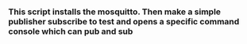 ### This script installs the mosquitto. Then make a simple publisher subscribe to test and opens a specific command console which can pub and sub
